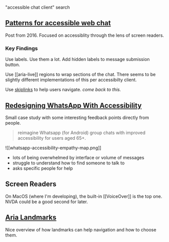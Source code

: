 "accessible chat client" search

## [Patterns for accessible web chat](https://accessibility.blog.gov.uk/2016/12/09/patterns-for-accessible-webchats/)

Post from 2016.
Focused on accessiblity through the lens of screen readers.

### Key Findings
Use labels. Use them a lot.
Add hidden labels to message submission button.

Use [[aria-live]] regions to wrap sections of the chat. There seems to be slightly different implementations of this per accessibilty client.

Use [skiplinks](https://webaim.org/techniques/skipnav/) to help users navigate.
*come back to this.*

## [Redesigning WhatsApp With Accessibility](https://saraelisaverona.com/ux-case-study-redesigning-whatsapp-with-accessibility)

Small case study with some interesting feedback points directly from people.
 
 > reimagine Whatsapp (for Android) group chats with improved accessibility for users aged 65+.

![[whatsapp-accessibility-empathy-map.png]]

- lots of being overwhelmed by interface or volume of messages
- struggle to understand how to find someone to talk to
- asks specific people for help

## Screen Readers
On MacOS (where I'm developing), the built-in [[VoiceOver]] is the top one.
NVDA could be a good second for later.

## [Aria Landmarks](https://www.tpgi.com/using-wai-aria-landmarks-2013)
Nice overview of how landmarks can help navigation and how to choose them.
